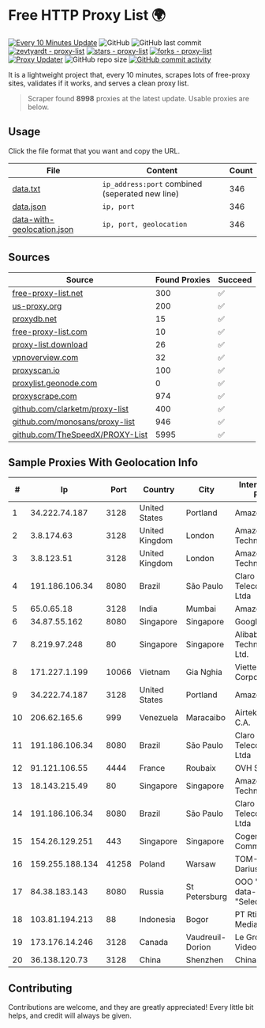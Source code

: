 
# Free HTTP Proxy List 🌍

[![Every 10 Minutes Update](https://github.com/mertguvencli/http-proxy-list/actions/workflows/main.yml/badge.svg?branch=main)](https://github.com/mertguvencli/http-proxy-list/actions/workflows/main.yml)
![GitHub](https://img.shields.io/github/license/mertguvencli/http-proxy-list)
![GitHub last commit](https://img.shields.io/github/last-commit/mertguvencli/http-proxy-list)
[![zevtyardt - proxy-list](https://img.shields.io/static/v1?label=zevtyardt&message=proxy-list&color=blue&logo=github)](https://github.com/zevtyardt/proxy-list "Go to GitHub repo")
[![stars - proxy-list](https://img.shields.io/github/stars/zevtyardt/proxy-list?style=social)](https://github.com/zevtyardt/proxy-list)
[![forks - proxy-list](https://img.shields.io/github/forks/zevtyardt/proxy-list?style=social)](https://github.com/zevtyardt/proxy-list)
[![Proxy Updater](https://github.com/zevtyardt/proxy-list/workflows/Proxy%20Updater/badge.svg)](https://github.com/zevtyardt/proxy-list/actions?query=workflow:"Proxy+Updater")
![GitHub repo size](https://img.shields.io/github/repo-size/zevtyardt/proxy-list)
[![GitHub commit activity](https://img.shields.io/github/commit-activity/m/zevtyardt/proxy-list?logo=commits)](https://github.com/zevtyardt/proxy-list/commits/main)

It is a lightweight project that, every 10 minutes, scrapes lots of free-proxy sites, validates if it works, and serves a clean proxy list.

> Scraper found **8998** proxies at the latest update. Usable proxies are below.

## Usage

Click the file format that you want and copy the URL.

|File|Content|Count|
|----|-------|-----|
|[data.txt](https://raw.githubusercontent.com/mertguvencli/http-proxy-list/main/proxy-list/data.txt)|`ip_address:port` combined (seperated new line)|346|
|[data.json](https://raw.githubusercontent.com/mertguvencli/http-proxy-list/main/proxy-list/data.json)|`ip, port`|346|
|[data-with-geolocation.json](https://raw.githubusercontent.com/mertguvencli/http-proxy-list/main/proxy-list/data-with-geolocation.json)|`ip, port, geolocation`|346|

## Sources

|Source|Found Proxies|Succeed|
|------|-------------|-------|
|[free-proxy-list.net](https://free-proxy-list.net)|300|✅|
|[us-proxy.org](https://www.us-proxy.org)|200|✅|
|[proxydb.net](http://proxydb.net)|15|✅|
|[free-proxy-list.com](https://free-proxy-list.com/?page=&port=&type%5B%5D=http&type%5B%5D=https&up_time=0&search=Search)|10|✅|
|[proxy-list.download](https://www.proxy-list.download/HTTP)|26|✅|
|[vpnoverview.com](https://vpnoverview.com/privacy/anonymous-browsing/free-proxy-servers)|32|✅|
|[proxyscan.io](https://www.proxyscan.io)|100|✅|
|[proxylist.geonode.com](https://proxylist.geonode.com/api/proxy-list?limit=300&page=1&sort_by=lastChecked&sort_type=desc&protocols=http,https)|0|✅|
|[proxyscrape.com](https://api.proxyscrape.com/v2/?request=displayproxies&protocol=http&timeout=10000&country=all&ssl=all&anonymity=all)|974|✅|
|[github.com/clarketm/proxy-list](https://raw.githubusercontent.com/clarketm/proxy-list/master/proxy-list-raw.txt)|400|✅|
|[github.com/monosans/proxy-list](https://raw.githubusercontent.com/monosans/proxy-list/main/proxies/http.txt)|946|✅|
|[github.com/TheSpeedX/PROXY-List](https://raw.githubusercontent.com/TheSpeedX/PROXY-List/master/http.txt)|5995|✅|


## Sample Proxies With Geolocation Info

|#|Ip|Port|Country|City|Internet Service Provider|
|-|--|----|-------|----|-------------------------|
|1|34.222.74.187|3128|United States|Portland|Amazon.com, Inc.|
|2|3.8.174.63|3128|United Kingdom|London|Amazon Technologies Inc.|
|3|3.8.123.51|3128|United Kingdom|London|Amazon Technologies Inc.|
|4|191.186.106.34|8080|Brazil|São Paulo|Claro NXT Telecomunicacoes Ltda|
|5|65.0.65.18|3128|India|Mumbai|Amazon.com|
|6|34.87.55.162|8080|Singapore|Singapore|Google LLC|
|7|8.219.97.248|80|Singapore|Singapore|Alibaba (US) Technology Co., Ltd.|
|8|171.227.1.199|10066|Vietnam|Gia Nghia|Viettel Corporation|
|9|34.222.74.187|3128|United States|Portland|Amazon.com, Inc.|
|10|206.62.165.6|999|Venezuela|Maracaibo|Airtek Solutions C.A.|
|11|191.186.106.34|8080|Brazil|São Paulo|Claro NXT Telecomunicacoes Ltda|
|12|91.121.106.55|4444|France|Roubaix|OVH SAS|
|13|18.143.215.49|80|Singapore|Singapore|Amazon Technologies Inc.|
|14|191.186.106.34|8080|Brazil|São Paulo|Claro NXT Telecomunicacoes Ltda|
|15|154.26.129.251|443|Singapore|Singapore|Cogent Communications|
|16|159.255.188.134|41258|Poland|Warsaw|TOM-NET s.c. Dariusz Koper|
|17|84.38.183.143|8080|Russia|St Petersburg|OOO "Network of data-centers "Selectel"|
|18|103.81.194.213|88|Indonesia|Bogor|PT Rtiga Global Media|
|19|173.176.14.246|3128|Canada|Vaudreuil-Dorion|Le Groupe Videotron Ltee|
|20|36.138.120.73|3128|China|Shenzhen|China Mobile|



## Contributing

Contributions are welcome, and they are greatly appreciated! Every
little bit helps, and credit will always be given.

